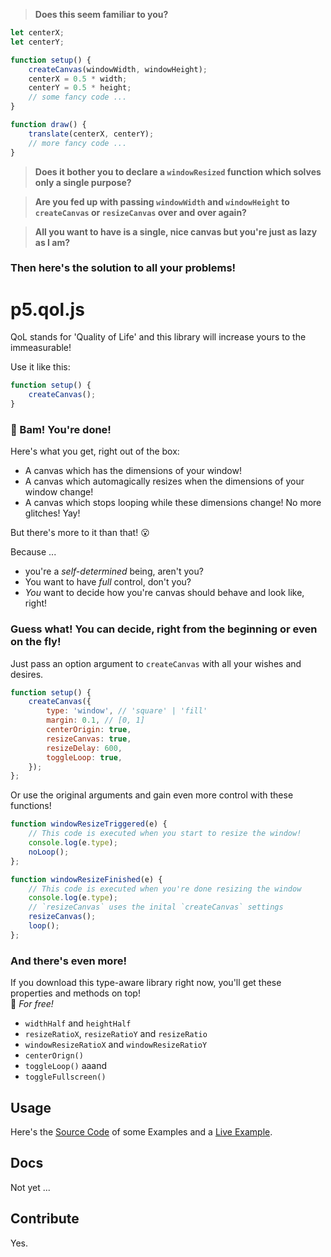 > **Does this seem familiar to you?**

```js
let centerX;
let centerY;

function setup() {
	createCanvas(windowWidth, windowHeight);
	centerX = 0.5 * width;
	centerY = 0.5 * height;
	// some fancy code ...
}

function draw() {
	translate(centerX, centerY);
	// more fancy code ...
}
```

> **Does it bother you to declare a `windowResized` function which solves only a single purpose?**

> **Are you fed up with passing `windowWidth` and `windowHeight` to `createCanvas` or `resizeCanvas` over and over again?**

> **All you want to have is a single, nice canvas but you're just as lazy as I am?**

### Then here's the solution to all your problems!

# p5.qol.js

QoL stands for 'Quality of Life' and this library will increase yours to the immeasurable!

Use it like this:

```js
function setup() {
	createCanvas();
}
```

### 🚀 Bam! You're done!

Here's what you get, right out of the box:
* A canvas which has the dimensions of your window!
* A canvas which automagically resizes when the dimensions of your window change!
* A canvas which stops looping while these dimensions change! No more glitches! Yay!

But there's more to it than that! 😮

Because ...
* you're a *self-determined* being, aren't you?
* You want to have *full* control, don't you?
* *You* want to decide how you're canvas should behave and look like, right!

### Guess what! You can decide, right from the beginning or even on the fly!

Just pass an option argument to `createCanvas` with all your wishes and desires.

```js
function setup() {
	createCanvas({
		type: 'window', // 'square' | 'fill'
		margin: 0.1, // [0, 1]
		centerOrigin: true,
		resizeCanvas: true,
		resizeDelay: 600,
		toggleLoop: true,
	});
};
```

Or use the original arguments and gain even more control with these functions!

```js
function windowResizeTriggered(e) {
	// This code is executed when you start to resize the window!
	console.log(e.type);
	noLoop();
};

function windowResizeFinished(e) {
	// This code is executed when you're done resizing the window
	console.log(e.type);
	// `resizeCanvas` uses the inital `createCanvas` settings
	resizeCanvas();
	loop();
};
```

### And there's even more!

If you download this type-aware library right now, you'll get these properties and methods on top!\
🌟 *For free!*
* `widthHalf` and `heightHalf`
* `resizeRatioX`, `resizeRatioY` and `resizeRatio`
* `windowResizeRatioX` and `windowResizeRatioY`
* `centerOrign()`
* `toggleLoop()` aaand
* `toggleFullscreen()`


## Usage

Here's the [Source Code](https://github.com/error-four-o-four/p5.qol.js/tree/main/examples) of some Examples and a [Live Example](https://openprocessing.org/sketch/2232016).

## Docs

Not yet ...

## Contribute

Yes.